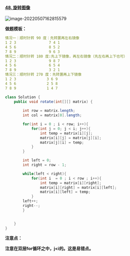 #### [48. 旋转图像](https://leetcode-cn.com/problems/rotate-image/)



![image-20220507162815579](C:\Users\admin\AppData\Roaming\Typora\typora-user-images\image-20220507162815579.png)



**做题模板：**

```yaml
情况一：顺时针转 90 度：先转置再左右镜像
1 2 3               7 4 1
4 5 6               8 5 2
7 8 9               9 6 3
情况二：顺时针转 180 度:先上下镜像，再左右镜像（先左右再上下也可）
1 2 3               9 8 7
4 5 6               6 5 4
7 8 9               3 2 1
情况三：顺时针转 270 度：先转置再上下镜像
1 2 3              3 6 9
4 5 6              2 5 8
7 8 9              1 4 7
```



```java
class Solution {
    public void rotate(int[][] matrix) {
        
        int row = matrix.length;
        int col = matrix[0].length;

        for(int i = 0 ; i < row; i++){
            for(int j = 0; j < i; j++){
                int temp = matrix[i][j];
                matrix[i][j] = matrix[j][i];
                matrix[j][i] = temp;
            }
        }

        int left = 0;
        int right = row - 1;

        while(left < right){
            for(int i  = 0 ; i < row ; i++){
                int temp = matrix[i][right];
                matrix[i][right] = matrix[i][left];
                matrix[i][left] = temp;
            }
        left++;
        right--;
        }
        

    }
}
```

**注意点：**

 **注意在双层for循环之中，j<i的。这是易错点。**